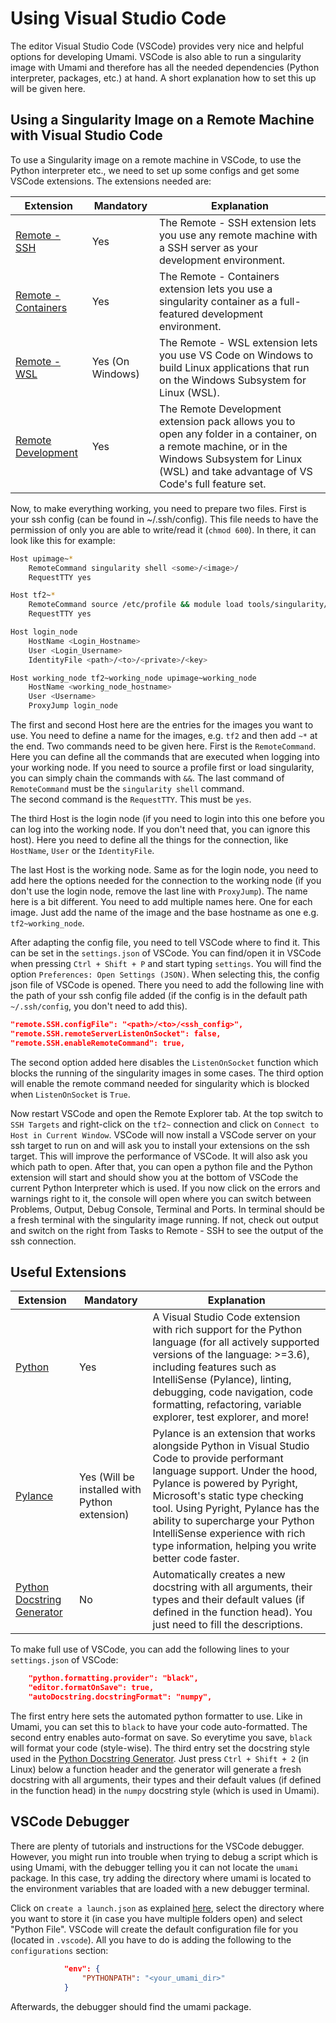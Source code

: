 # Using Visual Studio Code
The editor Visual Studio Code (VSCode) provides very nice and helpful options for developing Umami. VSCode is also able to run a singularity image
with Umami and therefore has all the needed dependencies (Python interpreter, packages, etc.) at hand. A short explanation how to set this up
will be given here.

## Using a Singularity Image on a Remote Machine with Visual Studio Code
To use a Singularity image on a remote machine in VSCode, to use the Python interpreter etc., we need to set up some configs and get some
VSCode extensions. The extensions needed are:

| Extension | Mandatory | Explanation |
|-----------|-----------|-------------|
| [Remote - SSH](https://marketplace.visualstudio.com/items?itemName=ms-vscode-remote.remote-ssh) | Yes | The Remote - SSH extension lets you use any remote machine with a SSH server as your development environment. |
| [Remote - Containers](https://marketplace.visualstudio.com/items?itemName=ms-vscode-remote.remote-containers) | Yes | The Remote - Containers extension lets you use a singularity container as a full-featured development environment. |
| [Remote - WSL](https://marketplace.visualstudio.com/items?itemName=ms-vscode-remote.remote-wsl) | Yes (On Windows) | The Remote - WSL extension lets you use VS Code on Windows to build Linux applications that run on the Windows Subsystem for Linux (WSL). |
| [Remote Development](https://marketplace.visualstudio.com/items?itemName=ms-vscode-remote.vscode-remote-extensionpack) | Yes | The Remote Development extension pack allows you to open any folder in a container, on a remote machine, or in the Windows Subsystem for Linux (WSL) and take advantage of VS Code's full feature set. |

Now, to make everything working, you need to prepare two files. First is your ssh config (can be found in ~/.ssh/config). This file
needs to have the permission of only you are able to write/read it (`chmod 600`). In there, it can look like this for example:

```bash
Host upimage~*
    RemoteCommand singularity shell <some>/<image>/
    RequestTTY yes

Host tf2~*
    RemoteCommand source /etc/profile && module load tools/singularity/3.8 && singularity shell --nv --contain -B /work -B /home -B /tmp docker://gitlab-registry.cern.ch/atlas-flavor-tagging-tools/algorithms/umami/umamibase-plus:latest-gpu
    RequestTTY yes

Host login_node
    HostName <Login_Hostname>
    User <Login_Username>
    IdentityFile <path>/<to>/<private>/<key>

Host working_node tf2~working_node upimage~working_node
    HostName <working_node_hostname>
    User <Username>
    ProxyJump login_node
```

The first and second Host here are the entries for the images you want to use. You need to define a name for the images, e.g. `tf2` and then add `~*` at the end. Two commands need to be given here. First is the `RemoteCommand`. Here you can define all the commands that are executed when logging into your working node. If you need to source a profile first or load singularity, you can simply chain the commands with `&&`. The last command of `RemoteCommand` must be the `singularity shell` command.   
The second command is the `RequestTTY`. This must be `yes`.

The third Host is the login node (if you need to login into this one before you can log into the working node. If you don't need that, you can ignore this host). Here you need to define all the things for the connection, like `HostName`, `User` or the `IdentityFile`.

The last Host is the working node. Same as for the login node, you need to add here the options needed for the connection to the working node (if you don't use the login node, remove the last line with `ProxyJump`). The name here is a bit different. You need to add multiple names here. One for each image. Just add the name of the image and the base hostname as one e.g. `tf2~working_node`.

After adapting the config file, you need to tell VSCode where to find it. This can be set in the `settings.json` of VSCode. You can find/open it in
VSCode when pressing `Ctrl + Shift + P` and start typing `settings`. You will find the option `Preferences: Open Settings (JSON)`. When selecting this,
the config json file of VSCode is opened. There you need to add the following line with the path of your ssh config file added (if the config is in the default path `~/.ssh/config`, you don't need to add this).

```json
"remote.SSH.configFile": "<path>/<to>/<ssh_config>",
"remote.SSH.remoteServerListenOnSocket": false,
"remote.SSH.enableRemoteCommand": true,
```

The second option added here disables the `ListenOnSocket` function which blocks the running of the singularity images in some cases. The third option will enable the remote command needed for singularity which is blocked when `ListenOnSocket` is `True`.

Now restart VSCode and open the Remote Explorer tab. At the top switch to `SSH Targets` and right-click on the `tf2~` connection and click on `Connect to Host in Current Window`. VSCode will now install a VSCode server on your ssh target to run on and will ask you to install your extensions on the ssh target. This will improve the performance of VSCode. It will also ask you which path to open. After that, you can open a python file and the Python extension will start and should show you at the bottom of VSCode the current Python Interpreter which is used.
If you now click on the errors and warnings right to it, the console will open where you can switch between Problems, Output, Debug Console, Terminal and Ports. In terminal should be a fresh terminal with the singularity image running. If not, check out output and switch on the right from Tasks to Remote - SSH to see the output of the ssh connection.


## Useful Extensions
| Extension | Mandatory | Explanation |
|-----------|-----------|-------------|
| [Python](https://marketplace.visualstudio.com/items?itemName=ms-python.python) | Yes | A Visual Studio Code extension with rich support for the Python language (for all actively supported versions of the language: >=3.6), including features such as IntelliSense (Pylance), linting, debugging, code navigation, code formatting, refactoring, variable explorer, test explorer, and more! |
| [Pylance](https://marketplace.visualstudio.com/items?itemName=ms-python.vscode-pylance) | Yes (Will be installed with Python extension) | Pylance is an extension that works alongside Python in Visual Studio Code to provide performant language support. Under the hood, Pylance is powered by Pyright, Microsoft's static type checking tool. Using Pyright, Pylance has the ability to supercharge your Python IntelliSense experience with rich type information, helping you write better code faster. |
| [Python Docstring Generator](https://marketplace.visualstudio.com/items?itemName=njpwerner.autodocstring) | No | Automatically creates a new docstring with all arguments, their types and their default values (if defined in the function head). You just need to fill the descriptions. |

To make full use of VSCode, you can add the following lines to your `settings.json` of VSCode:

```json
    "python.formatting.provider": "black",
    "editor.formatOnSave": true,
    "autoDocstring.docstringFormat": "numpy",
```

The first entry here sets the automated python formatter to use. Like in Umami, you can set this to `black` to have your code auto-formatted. The second
entry enables auto-format on save. So everytime you save, `black` will format your code (style-wise). The third entry set the docstring style used in the
[Python Docstring Generator](https://marketplace.visualstudio.com/items?itemName=njpwerner.autodocstring). Just press `Ctrl + Shift + 2` (in Linux) below
a function header and the generator will generate a fresh docstring with all arguments, their types and their default values (if defined in the function head) in the `numpy` docstring style (which is used in Umami).

## VSCode Debugger
There are plenty of tutorials and instructions for the VSCode debugger.
However, you might run into trouble when trying to debug a script which is using Umami, with the debugger telling you it can not locate the `umami` package.
In this case, try adding the directory where umami is located to the environment variables that are loaded with a new debugger terminal.

Click on `create a launch.json` as explained [here](https://code.visualstudio.com/docs/python/debugging), select the directory where you want to store it (in case you have multiple folders open) and select "Python File".
VSCode will create the default configuration file for you (located in `.vscode`). All you have to do is adding the following to the `configurations` section:
```json
            "env": {
                "PYTHONPATH": "<your_umami_dir>"
            }
```
Afterwards, the debugger should find the umami package.
